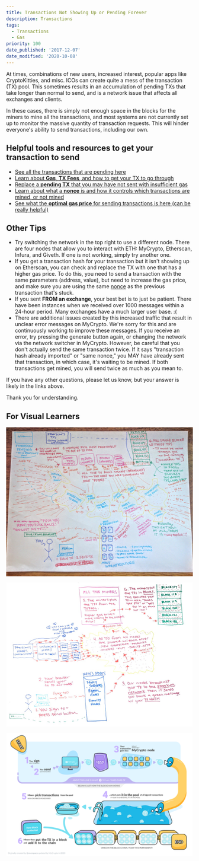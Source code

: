 ```yaml
---
title: Transactions Not Showing Up or Pending Forever
description: Transactions
tags:
  - Transactions
  - Gas
priority: 100
date_published: '2017-12-07'
date_modified: '2020-10-08'
---
```


At times, combinations of new users, increased interest, popular apps like CryptoKitties, and misc. ICOs can create quite a mess of the transaction (TX) pool. This sometimes results in an accumulation of pending TXs that take longer than normal to send, and is a network issue that affects all exchanges and clients.

In these cases, there is simply not enough space in the blocks for the miners to mine all the transactions, and most systems are not currently set up to monitor the massive quantity of transaction requests. This will hinder everyone's ability to send transactions, including our own.

## Helpful tools and resources to get your transaction to send

- [See all the transactions that are pending here](https://etherscan.io/txsPending)
- [Learn about **Gas**, **TX Fees**, and how to get your TX to go through](/general-knowledge/ethereum-blockchain/what-is-gas)
- [Replace a **pending TX** that you may have not sent with insufficient gas](/how-to/sending/checking-or-replacing-a-transaction-after-it-has-been-sent)
- [Learn about what a **nonce** is and how it controls which transactions are mined, or not mined](/general-knowledge/ethereum-blockchain/what-is-nonce)
- [See what the **optimal gas price** for sending transactions is here (can be really helpful)](https://ethgasstation.info/)

## Other Tips

- Try switching the network in the top right to use a different node. There are four nodes that allow you to interact with ETH: MyCrypto, Etherscan, Infura, and Giveth. If one is not working, simply try another one.
- If you get a transaction hash for your transaction but it isn't showing up on Etherscan, you can check and replace the TX with one that has a higher gas price. To do this, you need to send a transaction with the same parameters (address, value), but need to increase the gas price, and make sure you are using the same [nonce](/general-knowledge/ethereum-blockchain/what-is-nonce) as the previous transaction that's stuck.
- If you sent **FROM an exchange**, your best bet is to just be patient. There have been instances when we received over 1000 messages within a 24-hour period. Many exchanges have a much larger user base. :(
- There are additional issues created by this increased traffic that result in unclear error messages on MyCrypto. We're sorry for this and are continuously working to improve these messages. If you receive an error, try pressing the generate button again, or changing the network via the network switcher in MyCrypto. However, be careful that you don't actually send the same transaction twice. If it says "transaction hash already imported" or "same nonce," you MAY have already sent that transaction, in which case, it's waiting to be mined. If both transactions get mined, you will send twice as much as you mean to.

If you have any other questions, please let us know, but your answer is likely in the links above.

Thank you for understanding.

## For Visual Learners

![Transaction pool 1](../../assets/troubleshooting/sending/transactions-not-showing-or-pending/transaction-pool-1.jpg)

![Transaction pool 2](../../assets/troubleshooting/sending/transactions-not-showing-or-pending/transaction-pool-2.jpg)

![Transaction pool infographic](../../assets/shared/transaction-pool-infographic.png)
